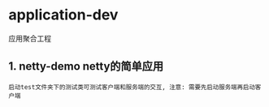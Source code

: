 # application-dev
应用聚合工程

## 1. netty-demo netty的简单应用
    启动test文件夹下的测试类可测试客户端和服务端的交互, 注意: 需要先启动服务端再启动客户端